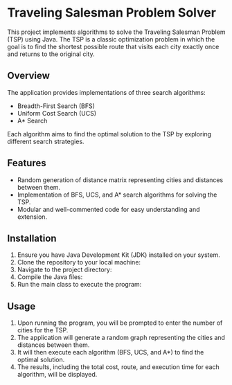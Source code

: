 # Traveling Salesman Problem Solver

This project implements algorithms to solve the Traveling Salesman Problem (TSP) using Java. The TSP is a classic optimization problem in which the goal is to find the shortest possible route that visits each city exactly once and returns to the original city.

## Overview

The application provides implementations of three search algorithms:
- Breadth-First Search (BFS)
- Uniform Cost Search (UCS)
- A* Search

Each algorithm aims to find the optimal solution to the TSP by exploring different search strategies.

## Features

- Random generation of distance matrix representing cities and distances between them.
- Implementation of BFS, UCS, and A* search algorithms for solving the TSP.
- Modular and well-commented code for easy understanding and extension.

## Installation

1. Ensure you have Java Development Kit (JDK) installed on your system.
2. Clone the repository to your local machine:
3. Navigate to the project directory:
4. Compile the Java files:
5. Run the main class to execute the program:

## Usage

1. Upon running the program, you will be prompted to enter the number of cities for the TSP.
2. The application will generate a random graph representing the cities and distances between them.
3. It will then execute each algorithm (BFS, UCS, and A*) to find the optimal solution.
4. The results, including the total cost, route, and execution time for each algorithm, will be displayed.
